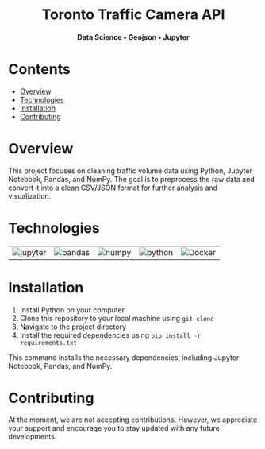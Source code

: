 <div align="center">
  <h1>Toronto Traffic Camera API</h1>
  <h4>Data Science • Geojson • Jupyter</h4>
</div>
<h1>Contents</h1>

- [Overview](#overview)
- [Technologies](#technologies)
- [Installation](#installation)
- [Contributing](#contributing)

<h1 id="overview">Overview</h1>

This project focuses on cleaning traffic volume data using Python, Jupyter Notebook, Pandas, and NumPy. The goal is to preprocess the raw data and convert it into a clean CSV/JSON format for further analysis and visualization.

<h1>Technologies</h1>
<div align="center" id="technologies">


<table>
  <tr> 
    <td align='center'><img src="https://img.shields.io/badge/jupyter-%23121011.svg?style=for-the-badge&logo=jupyter" alt="jupyter"/></td>
    <td align='center'><img src="https://img.shields.io/badge/pandas-%23121011.svg?style=for-the-badge&logo=pandas" alt="pandas"/></td>
    <td align='center'><img src="https://img.shields.io/badge/numpy-%23121011.svg?style=for-the-badge&logo=numpy" alt="numpy"/></td>
     <td align='center'><img src="https://img.shields.io/badge/python-%23121011.svg?style=for-the-badge&logo=python" alt="python"/></td>
    <td align='center'><img src="https://img.shields.io/badge/docker-%23121011.svg?style=for-the-badge&logo=docker" alt="Docker"/></td>
  </tr>
 </table>
</div>
<h1>Installation</h1>

1. Install Python on your computer.
2. Clone this repository to your local machine using `git clone`
3. Navigate to the project directory
4. Install the required dependencies using `pip install -r requirements.txt`

This command installs the necessary dependencies, including Jupyter Notebook, Pandas, and NumPy.

<h1>Contributing</h1>
At the moment, we are not accepting contributions. However, we appreciate your support and encourage you to stay updated with any future developments.